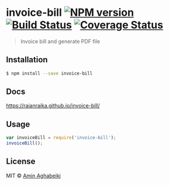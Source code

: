 # invoice-bill [![NPM version](https://badge.fury.io/js/invoice-bill.svg)](https://npmjs.org/package/invoice-bill) [![Build Status](https://travis-ci.org/RaianRaika/invoice-bill.svg?branch=master)](https://travis-ci.org/RaianRaika/invoice-bill) [![Coverage Status](https://coveralls.io/repos/github/RaianRaika/invoice-bill/badge.svg?branch=master)](https://coveralls.io/github/RaianRaika/invoice-bill?branch=master)

> Invoice bill and generate PDF file

## Installation

```sh
$ npm install --save invoice-bill
```
## Docs
https://raianraika.github.io/invoice-bill/
## Usage

```js
var invoiceBill = require('invoice-bill');
invoiceBill();
```

## License

MIT © [Amin Aghabeiki](mailto:amin.aghabeiki@gmail.com?Subject=From%20Invoice-bill%20npmjs)
